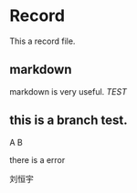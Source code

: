 # Record
 This a record file.
## markdown 
  markdown is very useful.
  *TEST*

## this is a branch test.

A B

there is a error

刘恒宇


















